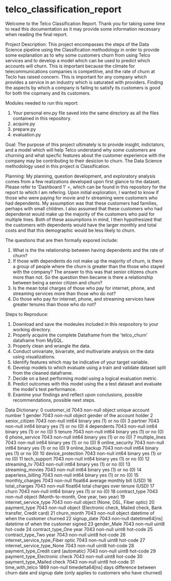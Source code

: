 # telco_classification_report

Welcome to the Telco Classification Report. Thank you for taking some time to read this documentation as it may provide some information necessary when 
reading the final report. 

Project Description:
This project encompasses the steps of the Data Science pipeline using the Classification methodology in order to
provide some explanation as to why some customers churn from using Telco services and to develop a model which 
can be used to predict which accounts will churn. This is important because the climate for telecommunications
companies is competitive, and the rate of churn at Teclo has raised concern. This is important for any company 
which provides a service in an industry which is saturated with providers. Finding the aspects by which a company
is failing to satisfy its customers is good for both the copmany and its customers. 

Modules needed to run this report:
1. Your personal env.py file saved into the same directory as all the files contained in this repository.
2. acquire.py
3. prepare.py
4. evaluation.py

Goal: The purpose of this project ultimately is to provide insight, indictators, and a model which will help Telco understand
why some customers are churning and what specfic features about the customer experience with the company may be 
contributing to their desicion to churn. The Data Science methodology used in this project is Classification. 

Planning:
My planning, question development, and exploratory analysis comes from a few realizations developed upon first glance 
to the dataset. Please refer to 'Dashboard 1' =, which can be found in this repository for the report to which I am 
refering. Upon initial exploration, I wanted to know if those who were paying for movie and tv streaming were customers
who had dependents. My assumption was that these customers had families, perhaps with small children. I also assumed 
that these customers who had dependenst would make up the majority of the customers who paid for multiple lines. Both
of these assumptions in mind, I then hypothesized that the customers with dependents would have the larger monthly and
total costs and that this demographic would be less likely to churn. 

The questions that are then formally expored include:
1. What is the the relationship between having dependents and the rate of churn?
2. If those with dependents do not make up the majority of churn, is there a group of people where the churn is greater
than the those who stayed with the company? The answer to this was that senior citizens churn more than not. So the 
question then became is there a relationship between being a senior citizen and churn?
3. Is the mean total charges of those who pay for internet, phone, and streaming services more than those who do not?
4. Do those who pay for internet, phone, and streaming services have greater tenures than those who do not?

Steps to Reproduce:

1. Download and save the modeules included in this respository to your working directory.
2. Properly acquire the complete Dataframe from the 'telco_churn' dataframe from MySQL.
3. Properly clean and wrangle the data.
4. Conduct univariate, bivarrate, and multivariate analysis on the data using visualizations.
5. Identify features which may be indicative of your target variable.
6. Develop models to which evaluate using a train and validate dataset split from the cleaned dataframe.
7. Decide on a best performing model using a logical evaluation metric.
8. Predict outcomes with this model using the a test dataset and evaluate the model's test performance.
9. Examine your findings and reflect upon conclusions, possible recommendations, possible next steps.

Data Dictionary:
    0   customer_id                           7043 non-null   object        unique account number 
    1   gender                                7043 non-null   object        gender of the account holder
    2   senior_citizen                        7043 non-null   int64         binary yes (1) or no (0)
    3   partner                               7043 non-null   int64         binary yes (1) or no (0)
    4   dependents                            7043 non-null   int64         binary yes (1) or no (0) 
    5   tenure                                7043 non-null   int64         binary yes (1) or no (0) 
    6   phone_service                         7043 non-null   int64         binary yes (1) or no (0) 
    7   multiple_lines                        7043 non-null   int64         binary yes (1) or no (0) 
    8   online_security                       7043 non-null   int64         binary yes (1) or no (0) 
    9   online_backup                         7043 non-null   int64         binary yes (1) or no (0) 
    10  device_protection                     7043 non-null   int64         binary yes (1) or no (0) 
    11  tech_support                          7043 non-null   int64         binary yes (1) or no (0) 
    12  streaming_tv                          7043 non-null   int64         binary yes (1) or no (0) 
    13  streaming_movies                      7043 non-null   int64         binary yes (1) or no (0) 
    14  paperless_billing                     7043 non-null   int64         binary yes (1) or no (0) 
    15  monthly_charges                       7043 non-null   float64       average monthly bill (USD)
    16  total_charges                         7043 non-null   float64       total charges over tenure (USD) 
    17  churn                                 7043 non-null   int64         binary yes (1) or no (0) 
    18  contract_type                         7043 non-null   object        (Month-to-month, One year, two year) 
    19  internet_service_type                 7043 non-null   object        (None, DSL, Fiber optic)
    20  payment_type                          7043 non-null   object        (Electronic check, Mailed check, Bank               transfer, Credit card)
    21  churn_month                           7043 non-null   object        datetime of when the customer churned 
    22  signup_date                           7043 non-null   datetime64[ns] datetime of when the customer signed
    23  gender_Male                           7043 non-null   uint8          hot-code 
    24  contract_type_One year                7043 non-null   uint8          hot-code
    25  contract_type_Two year                7043 non-null   uint8          hot-code
    26  internet_service_type_Fiber optic     7043 non-null   uint8          hot-code
    27  internet_service_type_None            7043 non-null   uint8          hot-code
    28  payment_type_Credit card (automatic)  7043 non-null   uint8          hot-code
    29  payment_type_Electronic check         7043 non-null   uint8          hot-code
    30  payment_type_Mailed check             7043 non-null   uint8          hot-code
    31  time_with_telco                       1869 non-null   timedelta64[ns] days difference between churn date and signup date (only applies to customers who have churned)
